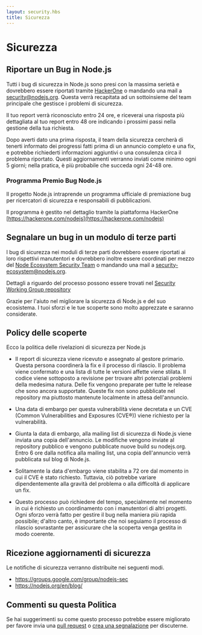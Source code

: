 ```yaml
---
layout: security.hbs
title: Sicurezza
---
```


# Sicurezza

## Riportare un Bug in Node.js

Tutti i bug di sicurezza in Node.js sono presi con la massima serietà e dovrebbero essere riportati tramite [HackerOne](https://hackerone.com/nodejs) o mandando una mail a [security@nodejs.org](mailto:security@nodejs.org). Questa verrà recapitata ad un sottoinsieme del team principale che gestisce i problemi di sicurezza.

Il tuo report verrà riconosciuto entro 24 ore, e riceverai una risposta più dettagliata al tuo report entro 48 ore indicando i prossimi passi nella gestione della tua richiesta.

Dopo averti dato una prima risposta, il team della sicurezza cercherà di tenerti informato dei progressi fatti prima di un annuncio completo e una fix, e potrebbe richiederti informazioni aggiuntivi o una consulenza circa il problema riportato.
Questi aggiornamenti verranno inviati come minimo ogni 5 giorni; nella pratica, è più probabile che succeda ogni 24-48 ore.

### Programma Premio Bug Node.js

Il progetto Node.js intraprende un programma ufficiale di premiazione bug per ricercatori di sicurezza e responsabili di pubblicazioni.

Il programma è gestito nel dettaglio tramite la piattaforma HackerOne [https://hackerone.com/nodejs](https://hackerone.com/nodejs)

## Segnalare un bug in un modulo di terze parti

I bug di sicurezza nei moduli di terze parti dovrebbero essere riportati ai loro rispettivi manutentori e dovrebbero inoltre essere coordinati per mezzo del [Node Ecosystem Security Team](https://hackerone.com/nodejs-ecosystem) o mandando una mail a [security-ecosystem@nodejs.org](mailto:security-ecosystem@nodejs.org).

Dettagli a riguardo del processo possono essere trovati nel [Security Working Group repository](https://github.com/nodejs/security-wg/blob/master/processes/third_party_vuln_process.md)

Grazie per l'aiuto nel migliorare la sicurezza di Node.js e del suo ecosistema. I tuoi sforzi e le tue scoperte sono molto apprezzate e saranno considerate.

## Policy delle scoperte

Ecco la politica delle rivelazioni di sicurezza per Node.js

* Il report di sicurezza viene ricevuto e assegnato al gestore primario. Questa persona coordinerà la fix e il processo di rilascio. Il problema viene confermato e una lista di tutte le versioni affette viene stilata. Il codice viene sottoposto a revisione per trovare altri potenziali problemi della medesima natura. Delle fix vengono preparate per tutte le release che sono ancora supportate.
Queste fix non sono pubblicate nel repository ma piuttosto mantenute localmente in attesa dell'annuncio.

* Una data di embargo per questa vulnerabilità viene decretata e un CVE (Common Vulnerabilities and Exposures (CVE®)) viene richiesto per la vulnerabilità.

* Giunta la data di embargo, alla mailing list di sicurezza di Node.js viene inviata una copia dell'annuncio. Le modifiche vengono inviate al repository pubblico e vengono pubblicate nuove build su nodejs.org. Entro 6 ore dalla notifica alla mailing list, una copia dell'annuncio verrà pubblicata sul blog di Node.js.

* Solitamente la data d'embargo viene stabilita a 72 ore dal momento in cui il CVE è stato richiesto. Tuttavia, ciò potrebbe variare dipendentemente alla gravità del problema o alla difficoltà di applicare un fix.

* Questo processo può richiedere del tempo, specialmente nel momento in cui è richiesto un coordinamento con i manutentori di altri progetti. Ogni sforzo verrà fatto per gestire il bug nella maniera più rapida possibile; d'altro canto, è importante che noi seguiamo il processo di rilascio sovrastante per assicurare che la scoperta venga gestita in modo coerente.

## Ricezione aggiornamenti di sicurezza

Le notifiche di sicurezza verranno distribuite nei seguenti modi.

* <https://groups.google.com/group/nodejs-sec>
* <https://nodejs.org/en/blog/>

## Commenti su questa Politica

Se hai suggerimenti su come questo processo potrebbe essere migliorato per favore invia una [pull request](https://github.com/nodejs/nodejs.org) o [crea una segnalazione](https://github.com/nodejs/security-wg/issues/new) per discuterne.
